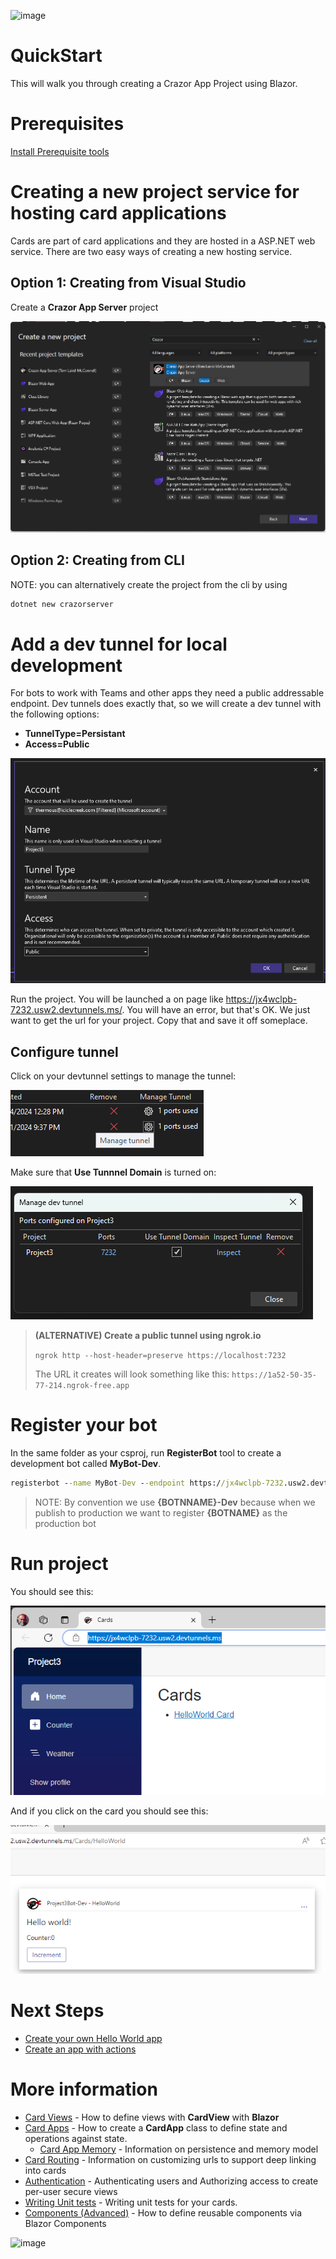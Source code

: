 

![image](https://user-images.githubusercontent.com/17789481/197238565-e3f895d0-6def-4d41-aba2-721d5432b1ef.png)

# QuickStart

This will walk you through creating a Crazor App Project using Blazor.

# Prerequisites 

[Install Prerequisite tools](../InstallTools.md)

# Creating a new project service for hosting card applications
Cards are part of card applications and they are hosted in a ASP.NET web service. There are two easy ways of creating a new hosting service.

## Option 1: Creating from Visual Studio

Create a **Crazor App Server** project

![image-20240621213410771](assets/image-20240621213410771.png)

## Option 2: Creating from CLI

NOTE: you can alternatively create the project from the cli by using
```cmd
dotnet new crazorserver
```

# Add a dev tunnel for local development

For bots to work with Teams and other apps they need a public addressable endpoint. Dev tunnels does exactly that, so we will create a dev tunnel with the following options:

* **TunnelType=Persistant** 
* **Access=Public** 

![image-20240621213541534](assets/image-20240621213541534.png)

Run the project. You will be launched a on page like https://jx4wclpb-7232.usw2.devtunnels.ms/. You will have an error, but that's OK. We just want to get the url for your project. Copy that and save it off someplace.

## Configure tunnel

Click on your devtunnel settings  to manage the tunnel:

![image-20240621213914448](assets/image-20240621213914448.png)

Make sure that **Use Tunnnel Domain** is turned on:

![image-20240621214005832](assets/image-20240621214005832.png)

> **(ALTERNATIVE) Create a public tunnel using ngrok.io** 
>
> ```ngrok http --host-header=preserve https://localhost:7232```
>
> The URL it creates will look something like this: ```https://1a52-50-35-77-214.ngrok-free.app```

# Register your bot 

In the same folder as your csproj, run **RegisterBot** tool to create a development bot called **MyBot-Dev**. 

```cmd
registerbot --name MyBot-Dev --endpoint https://jx4wclpb-7232.usw2.devtunnels.ms/
```

> NOTE: By convention we use **{BOTNNAME}-Dev** because when we publish to production we want to register **{BOTNAME}** as the production bot

# Run project

You should see this:

![image-20240621214750538](assets/image-20240621214750538-1719090917549-6.png)

And if you click on the card you should see this:

![image-20240621214806458](assets/image-20240621214806458.png)

# Next Steps

* [Create your own Hello World app](HelloWorldWalkthrough.md)
* [Create an app with actions](CountersWalkthrough.md)

# More information

* [Card Views](CardView.md) - How to define views with **CardView** with **Blazor**
* [Card Apps](../CardApp.md) - How to create a **CardApp** class to define state and operations against state.
  * [Card App Memory](../Memory.md) - Information on persistence and memory model
* [Card Routing](../RoutingCards.md) - Information on customizing urls to support deep linking into cards
* [Authentication](../Authentication.md) - Authenticating users and Authorizing access to create per-user secure views
* [Writing Unit tests](../UnitTests.md) - Writing unit tests for your cards.
* [Components (Advanced)](Components.md) - How to define reusable components via Blazor Components

![image](https://user-images.githubusercontent.com/17789481/197365048-6a74c3d5-85cd-4c04-a07a-eef2a46e0ddf.png)

  

